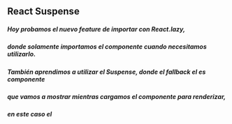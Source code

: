 ## React Suspense

##### Hoy probamos el nuevo feature de importar con React.lazy,
##### donde solamente importamos el componente cuando necesitamos utilizarlo.
##### También aprendimos a utilizar el Suspense, donde el fallback el es componente
##### que vamos a mostrar mientras cargamos el componente para renderizar,
##### en este caso el <Main>